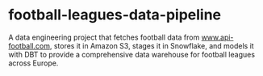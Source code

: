 # football-leagues-data-pipeline
A data engineering project that fetches football data from www.api-football.com, stores it in Amazon S3, stages it in Snowflake, and models it with DBT to provide a comprehensive data warehouse for football leagues across Europe.
